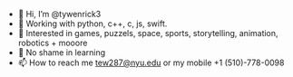 - 👋 Hi, I’m @tywenrick3
- 🌱 Working with python, c++, c, js, swift.
- 🚀 Interested in games, puzzels, space, sports, storytelling, animation, robotics + mooore
- 💫 No shame in learning
- 📫 How to reach me tew287@nyu.edu or my mobile +1 (510)-778-0098

<!---
tywenrick3/tywenrick3 is a ✨ special ✨ repository because its `README.md` (this file) appears on your GitHub profile.
You can click the Preview link to take a look at your changes.
--->

